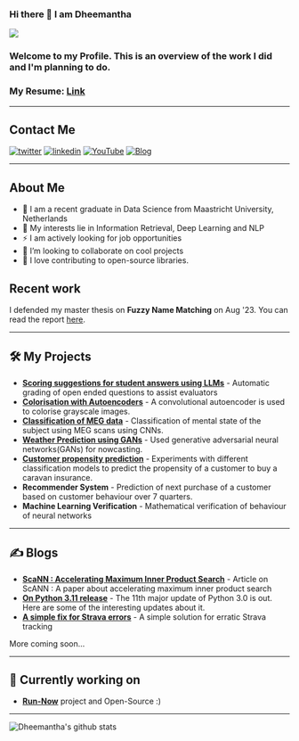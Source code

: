 ### Hi there 👋 I am Dheemantha 



![](https://komarev.com/ghpvc/?username=dheemantha-bhat)

### Welcome to my Profile. This is an overview of the work I did and I'm planning to do.



### My Resume: <a href="https://drive.google.com/file/d/11CQjIslFDVpUarKvnmCk4VyXO6uZzEP3/view?usp=sharing" target="_blank">Link</a>

---
## Contact Me


<a href="mailto:dheemantha0@gmail.com" target="_blank"><img src="https://img.shields.io/badge/Gmail-D14836?style=for-the-badge&logo=gmail&logoColor=white" alt="twitter"></a>
<a href="https://www.linkedin.com/in/dheemantha-bhat/" target="_blank"><img src="https://img.shields.io/badge/LinkedIn-0077B5?style=for-the-badge&logo=linkedin&logoColor=white" alt="linkedin"></a>
<a href="https://www.youtube.com/channel/UCUZTEkuXg0cz9cH4S1omWJw" target="_blank"><img src="https://img.shields.io/badge/YouTube-%23FF0000.svg?style=for-the-badge&logo=YouTube&logoColor=white" alt="YouTube"></a>
<a href="https://dheemantha0.medium.com/" target="_blank"><img src="https://img.shields.io/badge/Medium-%23000000.svg?style=for-the-badge&logo=Medium&logoColor=white" alt="Blog"></a>

---
## About Me
- 🔭 I am a recent graduate in Data Science from Maastricht University, Netherlands
- 🚀 My interests lie in Information Retrieval, Deep Learning and NLP
- ⚡ I am actively looking for job opportunities
- 👯 I’m looking to collaborate on cool projects
- 💪 I love contributing to open-source libraries.


## Recent work

I defended my master thesis on **Fuzzy Name Matching** on Aug '23.  You can read the report [here](https://drive.google.com/file/d/1POQYdZdtfGKBpNMY2BzX0RYvG8SiPJlZ/view?usp=sharing).

---

## 🛠 My Projects


- **[Scoring suggestions for student answers using LLMs](https://github.com/dheemantha-bhat/Open-ended-questions-Scoring-Suggestions)** - Automatic grading of open ended questions to assist evaluators
- **[Colorisation with Autoencoders](https://github.com/dheemantha-bhat/Colorisation-with-Conv-Autoencoders)** - A convolutional autoencoder is used to colorise grayscale images.
- **[Classification of MEG data](https://github.com/dheemantha-bhat/Deep-learning-projects)** - Classification of mental state of the subject using MEG scans using CNNs.
- **[Weather Prediction using GANs](https://github.com/dheemantha-bhat/GAN-Nowcasting)** - Used generative adversarial neural networks(GANs) for nowcasting. 
- **[Customer propensity prediction](https://github.com/dheemantha-bhat/Caravan-insurance-propensity-prediction)** - Experiments with different classification models to predict the propensity
of a customer to buy a caravan insurance.
- **Recommender System** - Prediction of next purchase of a customer based on customer behaviour over 7 quarters.
- **Machine Learning Verification** - Mathematical verification of behaviour of neural networks
  



---
## ✍️ Blogs
- **[ScaNN : Accelerating Maximum Inner Product Search](https://dheemantha0.medium.com/scann-accelerating-maximum-inner-product-search-ba3b7f26178f)** - Article on ScANN  : A paper about accelerating maximum inner product search
- **[On Python 3.11 release](https://dheemantha0.medium.com/python-3-11-some-interesting-things-about-the-newest-major-release-f32567c7d432)** - The 11th major update of Python 3.0 is out. Here are some of the interesting updates about it.
- **[A simple fix for Strava errors](https://dheemantha0.medium.com/a-simple-fix-for-strava-errors-46dc087eced8)** - A simple solution for erratic Strava tracking
  

More coming soon...

---

## 💪 Currently working on
- **[Run-Now](https://github.com/dheemantha-bhat/Run-NOW)** project and Open-Source  :)

---

![Dheemantha's github stats](https://github-readme-stats.vercel.app/api?username=dheemantha-bhat&theme=tokyonight&show_icons=true)
